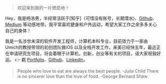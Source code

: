 > 欢迎来到我的一片栖息地！

Hey，我是杨浩男，半经常活跃于[知乎]（可惜没有账号，长期潜水)、[Github](http://github.com/rapsoulhaonan)、[Medium](https://medium.com/@rapsoulhaonan) 等动感地带。我平常喜欢健身和户外运动，希望大家工作之余多多关心自己的身体！

我是一名涉世未深的软件开发工程师，计算机本科专业，目前效力于一家由Umich的教授带领的初创团队做iOS
以及全栈开发工作，来美已经快五年，最近正在申请研究生项目，将会着眼于计算机，创新，创业等有关的项目，请大家祝我好运。
👉 戳 [Portfolio](/portfolio)、[Github](http://github.com/rapsoulhaonan)、[Linkedin](https://www.linkedin.com/in/haonan-yang-1a908056/)。 

> People who love to eat are always the best people. -Julia Child
> There is no sincerer love than the love of food. -George Bernard Shaw
